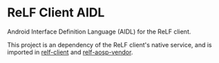 # ReLF Client AIDL

Android Interface Definition Language (AIDL) for the ReLF client.

This project is an dependency of the ReLF client's native service,
and is imported in [relf-client](https://github.com/nexus-lab/relf-client)
and [relf-aosp-vendor](https://github.com/nexus-lab/relf-aosp-vendor).
